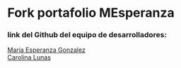 # Fork portafolio MEsperanza

### link del Github del equipo de desarrolladores: 
<a href="https://github.com/MEsperanzaGonzalez">Maria Esperanza Gonzalez</a>
<br> <a href="https://github.com/carolinalunasfarah">Carolina Lunas</a>